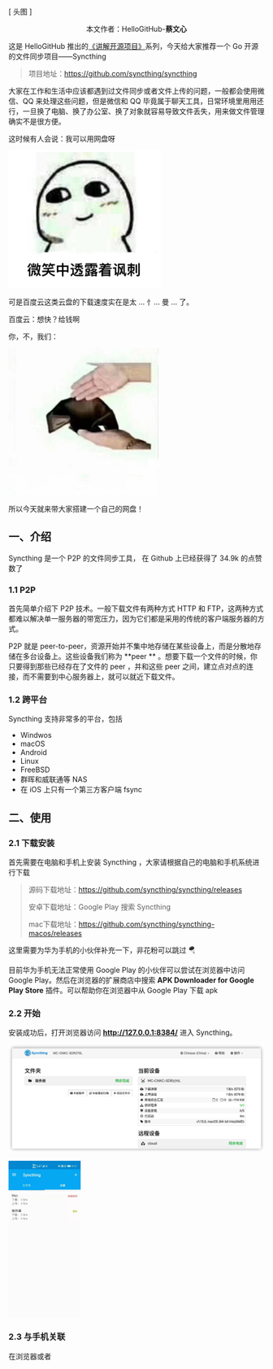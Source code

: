 #

[ 头图 ]



<p align="center">本文作者：HelloGitHub-<strong>蔡文心</strong></p>

这是 HelloGitHub 推出的[《讲解开源项目》](https://github.com/HelloGitHub-Team/Article)系列，今天给大家推荐一个 Go 开源的文件同步项目——Syncthing

> 项目地址：https://github.com/syncthing/syncthing

大家在工作和生活中应该都遇到过文件同步或者文件上传的问题，一般都会使用微信、QQ 来处理这些问题，但是微信和 QQ 毕竟属于聊天工具，日常环境里用用还行，一旦换了电脑、换了办公室、换了对象就容易导致文件丢失，用来做文件管理确实不是很方便。

这时候有人会说：我可以用网盘呀

<img src="./images/1.jpg" style="zoom:40%;" />

可是百度云这类云盘的下载速度实在是太 … 忄… 曼 … 了。

百度云：想快？给钱啊

你，不，我们：

<img src="images/2.jpg" style="zoom:45%;" />

所以今天就来带大家搭建一个自己的网盘！

## 一、介绍

Syncthing 是一个 P2P 的文件同步工具， 在 Github 上已经获得了 34.9k 的点赞数了

### 1.1 P2P

首先简单介绍下 P2P 技术。一般下载文件有两种方式 HTTP 和 FTP，这两种方式都难以解决单一服务器的带宽压力，因为它们都是采用的传统的客户端服务器的方式。

P2P 就是 peer-to-peer，资源开始并不集中地存储在某些设备上，而是分散地存储在多台设备上。这些设备我们称为 **peer ** 。想要下载一个文件的时候，你只要得到那些已经存在了文件的 peer ，并和这些 peer 之间，建立点对点的连接，而不需要到中心服务器上，就可以就近下载文件。

### 1.2 跨平台

Syncthing 支持非常多的平台，包括

- Windwos
- macOS
- Android
- Linux
- FreeBSD
- 群晖和威联通等 NAS
- 在 iOS 上只有一个第三方客户端 fsync

## 二、使用

### 2.1 下载安装

首先需要在电脑和手机上安装 Syncthing ，大家请根据自己的电脑和手机系统进行下载

> 源码下载地址：https://github.com/syncthing/syncthing/releases
>
> 安卓下载地址：Google Play 搜索 Syncthing
>
> mac下载地址：https://github.com/syncthing/syncthing-macos/releases

这里需要为华为手机的小伙伴补充一下，非花粉可以跳过 🪂

目前华为手机无法正常使用 Google Play 的小伙伴可以尝试在浏览器中访问 Google Play。然后在浏览器的扩展商店中搜索 **APK Downloader for Google Play Store** 插件。可以帮助你在浏览器中从 Google Play 下载 apk

### 2.2 开始

安装成功后，打开浏览器访问 **http://127.0.0.1:8384/** 进入 Syncthing。

![浏览器](images/image-20210204165722804.png)

<img src="images/5.jpeg" alt="手机" style="zoom:30%;" />

### 2.3 与手机关联

在浏览器或者